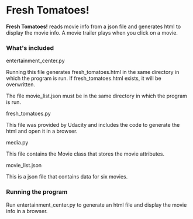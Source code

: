 Fresh Tomatoes!
======
**Fresh Tomatoes!** reads movie info from a json file and generates html to display the movie info.
A movie trailer plays when you click on a movie.

### What's included

entertainment_center.py

Running this file generates fresh_tomatoes.html in the same directory in which the program is run.
If fresh_tomatoes.html exists, it will be overwritten.

The file movie_list.json must be in the same directory in which the program is run.

fresh_tomatoes.py

This file was provided by Udacity and includes the code to generate the html and open it in a 
browser.

media.py

This file contains the Movie class that stores the movie attributes.

movie_list.json

This is a json file that contains data for six movies.

### Running the program

Run entertainment_center.py to generate an html file and display the movie info in a browser.



